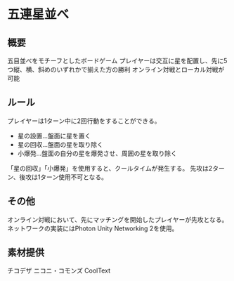 # 五連星並べ

## 概要
五目並べをモチーフとしたボードゲーム
プレイヤーは交互に星を配置し、先に5つ縦、横、斜めのいずれかで揃えた方の勝利
オンライン対戦とローカル対戦が可能

## ルール
プレイヤーは1ターン中に2回行動をすることができる。
- 星の設置...盤面に星を置く
- 星の回収...盤面の星を取り除く
- 小爆発...盤面の自分の星を爆発させ、周囲の星を取り除く

「星の回収」「小爆発」を使用すると、クールタイムが発生する。
先攻は2ターン、後攻は1ターン使用不可となる。

## その他
オンライン対戦において、先にマッチングを開始したプレイヤーが先攻となる。
ネットワークの実装にはPhoton Unity Networking 2を使用。

## 素材提供
チコデザ
ニコニ・コモンズ
CoolText
